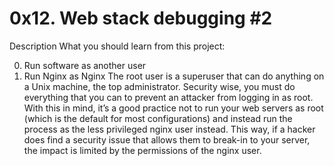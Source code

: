 # 0x12. Web stack debugging #2
Description
What you should learn from this project:

0. Run software as another user
1. Run Nginx as Nginx
The root user is a superuser that can do anything on a Unix machine, the top administrator. Security wise, you must do everything that you can to prevent an attacker from logging in as root. With this in mind, it’s a good practice not to run your web servers as root (which is the default for most configurations) and instead run the process as the less privileged nginx user instead. This way, if a hacker does find a security issue that allows them to break-in to your server, the impact is limited by the permissions of the nginx user.